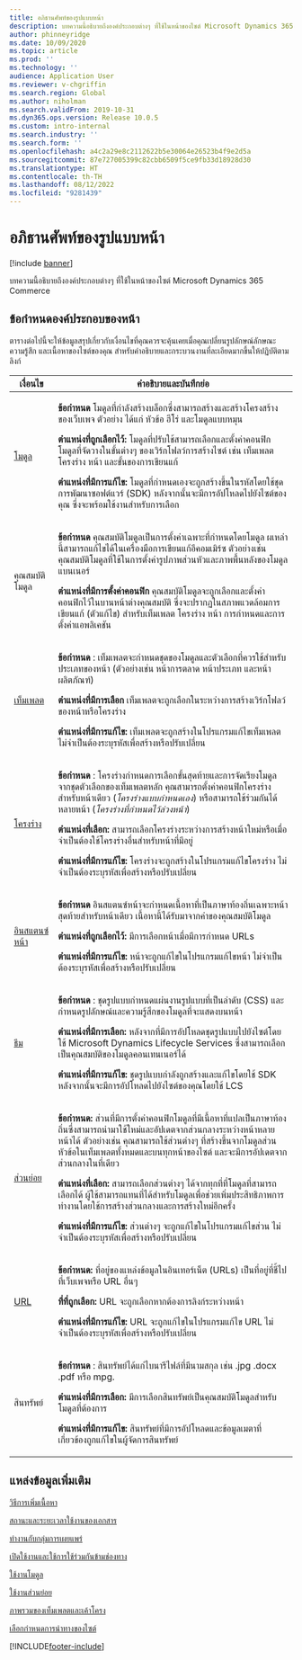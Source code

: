 ```yaml
---
title: อภิธานศัพท์ของรูปแบบหน้า
description: บทความนี้อธิบายถึงองค์ประกอบต่างๆ ที่ใช้ในหน้าของไซต์ Microsoft Dynamics 365 Commerce
author: phinneyridge
ms.date: 10/09/2020
ms.topic: article
ms.prod: ''
ms.technology: ''
audience: Application User
ms.reviewer: v-chgriffin
ms.search.region: Global
ms.author: niholman
ms.search.validFrom: 2019-10-31
ms.dyn365.ops.version: Release 10.0.5
ms.custom: intro-internal
ms.search.industry: ''
ms.search.form: ''
ms.openlocfilehash: a4c2a29e8c2112622b5e30064e26523b4f9e2d5a
ms.sourcegitcommit: 87e727005399c82cbb6509f5ce9fb33d18928d30
ms.translationtype: HT
ms.contentlocale: th-TH
ms.lasthandoff: 08/12/2022
ms.locfileid: "9281439"
---
```

# <a name="page-model-glossary"></a>อภิธานศัพท์ของรูปแบบหน้า


[!include [banner](includes/banner.md)]

บทความนี้อธิบายถึงองค์ประกอบต่างๆ ที่ใช้ในหน้าของไซต์ Microsoft Dynamics 365 Commerce

## <a name="page-element-definitions"></a>ข้อกำหนดองค์ประกอบของหน้า

ตารางต่อไปนี้จะให้ข้อมูลสรุปเกี่ยวกับเงื่อนไขที่คุณควรจะคุ้นเคยเมื่อคุณเปลี่ยนรูปลักษณ์ลักษณะ ความรู้สึก และเนื้อหาของไซต์ของคุณ สำหรับคำอธิบายและกระบวนงานที่ละเอียดมากขึ้นให้ปฏิบัติตามลิงก์

| เงื่อนไข | คำอธิบายและบันทึกย่อ |
|------|-----------------------|
| [โมดูล](work-with-modules.md) | <p>**ข้อกำหนด** โมดูลที่กำลังสร้างบล็อกซึ่งสามารถสร้างและสร้างโครงสร้างของเว็บเพจ ตัวอย่าง ได้แก่ หัวข้อ ฮีโร่ และโมดูลแบบหมุน</p><p>**ตำแหน่งที่ถูกเลือกไว้:** โมดูลที่ปรับใช้สามารถเลือกและตั้งค่าคอนฟิกโมดูลที่จัดวางในขั้นต่างๆ ของเวิร์กโฟลว์การสร้างไซต์ เช่น เท็มเพลต โครงร่าง หน้า และขั้นของการเขียนแก้</p><p>**ตำแหน่งที่มีการแก้ไข:** โมดูลที่กำหนดเองจะถูกสร้างขึ้นในรหัสโดยใช้ชุดการพัฒนาซอฟต์แวร์ (SDK) หลังจากนั้นจะมีการอัปโหลดไปยังไซต์ของคุณ ซึ่งจะพร้อมใช้งานสำหรับการเลือก</p> |
| คุณสมบัติโมดูล | <p>**ข้อกำหนด** คุณสมบัติโมดูลเป็นการตั้งค่าเฉพาะที่กำหนดโดยโมดูล ผเหล่านี้สามารถแก้ไขได้ในเครื่องมือการเขียนแก้อีคอมเมิร์ซ ตัวอย่างเช่น คุณสมบัติโมดูลที่ใช้ในการตั้งค่ารูปภาพส่วนหัวและภาพพื้นหลังของโมดูลแบนเนอร์</p><p>**ตำแหน่งที่มีการตั้งค่าคอนฟิก** คุณสมบัติโมดูลจะถูกเลือกและตั้งค่าคอนฟิกไว้ในบานหน้าต่างคุณสมบัติ ซึ่งจะปรากฏในสภาพแวดล้อมการเขียนแก้ (ตัวแก้ไข) สำหรับเท็มเพลต โครงร่าง หน้า การกำหนดและการตั้งค่าแอพลิเคชัน</p> |
| [เท็มเพลต](templates-layouts-overview.md) | <p>**ข้อกำหนด** : เท็มเพลตจะกำหนดชุดของโมดูลและตัวเลือกที่ควรใช้สำหรับประเภทของหน้า (ตัวอย่างเช่น หน้าการตลาด หน้าประเภท และหน้าผลิตภัณฑ์)</p><p>**ตำแหน่งที่มีการเลือก** เท็มเพลตจะถูกเลือกในระหว่างการสร้างเวิร์กโฟลว์ของหน้าหรือโครงร่าง</p><p>**ตำแหน่งที่มีการแก้ไข:** เท็มเพลตจะถูกสร้างในโปรแกรมแก้ไขเท็มเพลต ไม่จำเป็นต้องระบุรหัสเพื่อสร้างหรือปรับเปลี่ยน</p> |
| [โครงร่าง](templates-layouts-overview.md) | <p>**ข้อกำหนด** : โครงร่างกำหนดการเลือกขั้นสุดท้ายและการจัดเรียงโมดูลจากชุดตัวเลือกของเท็มเพลตหลัก คุณสามารถตั้งค่าคอนฟิกโครงร่างสำหรับหน้าเดียว (*โครงร่างแบบกำหนดเอง*) หรือสามารถใช้ร่วมกันได้หลายหน้า (*โครงร่างที่กำหนดไว้ล่วงหน้า*)</p><p>**ตำแหน่งที่เลือก:** สามารถเลือกโครงร่างระหว่างการสร้างหน้าใหม่หรือเมื่อจำเป็นต้องใช้โครงร่างอื่นสำหรับหน้าที่มีอยู่</p><p>**ตำแหน่งที่มีการแก้ไข:** โครงร่างจะถูกสร้างในโปรแกรมแก้ไขโครงร่าง ไม่จำเป็นต้องระบุรหัสเพื่อสร้างหรือปรับเปลี่ยน</p> |
| [อินสแตนซ์หน้า](modify-existing-page.md) | <p>**ข้อกำหนด** อินสแตนซ์หน้าจะกำหนดเนื้อหาที่เป็นภาษาท้องถิ่นเฉพาะหน้าสุดท้ายสำหรับหน้าเดียว เนื้อหานี้ได้รับมาจากค่าของคุณสมบัติโมดูล</p><p>**ตำแหน่งที่ถูกเลือกไว้:** มีการเลือกหน้าเมื่อมีการกำหนด URLs</p><p>**ตำแหน่งที่มีการแก้ไข:** หน้าจะถูกแก้ไขในโปรแกรมแก้ไขหน้า ไม่จำเป็นต้องระบุรหัสเพื่อสร้างหรือปรับเปลี่ยน</p> |
| [ธีม](select-site-theme.md) | <p>**ข้อกำหนด** : ชุดรูปแบบกำหนดแผ่นงานรูปแบบที่เป็นลำดับ (CSS) และกำหนดรูปลักษณ์และความรู้สึกของโมดูลที่จะแสดงบนหน้า</p><p>**ตำแหน่งที่มีการเลือก:** หลังจากที่มีการอัปโหลดชุดรูปแบบไปยังไซต์โดยใช้ Microsoft Dynamics Lifecycle Services ซึ่งสามารถเลือกเป็นคุณสมบัติของโมดูลคอนเทนเนอร์ได้</p><p>**ตำแหน่งที่มีการแก้ไข:** ชุดรูปแบบกำลังถูกสร้างและแก้ไขโดยใช้ SDK  หลังจากนั้นจะมีการอัปโหลดไปยังไซต์ของคุณโดยใช้ LCS</p> |
| [ส่วนย่อย](work-with-fragments.md) | <p>**ข้อกำหนด:** ส่วนที่มีการตั้งค่าคอนฟิกโมดูลที่มีเนื้อหาที่แปลเป็นภาษาท้องถิ่นซึ่งสามารถนำมาใช้ใหม่และอัปเดตจากส่วนกลางระหว่างหน้าหลายหน้าได้ ตัวอย่างเช่น คุณสามารถใช้ส่วนต่างๆ ที่สร้างขึ้นจากโมดูลส่วนหัวข้อในเท็มเพลตทั้งหมดและบนทุกหน้าของไซต์ และจะมีการอัปเดตจากส่วนกลางในที่เดียว</p><p>**ตำแหน่งที่เลือก:** สามารถเลือกส่วนต่างๆ ได้จากทุกที่ที่โมดูลที่สามารถเลือกได้ ผู้ใช้สามารถแทนที่ได้สำหรับโมดูลเพื่อช่วยเพิ่มประสิทธิภาพการทำงานโดยใช้การสร้างส่วนกลางและการสร้างใหม่อีกครั้ง</p><p>**ตำแหน่งที่มีการแก้ไข:** ส่วนต่างๆ จะถูกแก้ไขในโปรแกรมแก้ไขส่วน ไม่จำเป็นต้องระบุรหัสเพื่อสร้างหรือปรับเปลี่ยน</p> |
| [URL](create-page-URL.md) | <p>**ข้อกำหนด:** ที่อยู่ของแหล่งข้อมูลในอินเทอร์เน็ต (URLs) เป็นที่อยู่ที่ชี้ไปที่เว็บเพจหรือ URL อื่นๆ</p><p>**ที่ที่ถูกเลือก:** URL จะถูกเลือกหากต้องการลิงก์ระหว่างหน้า</p><p>**ตำแหน่งที่มีการแก้ไข:** URL จะถูกแก้ไขในโปรแกรมแก้ไข URL ไม่จำเป็นต้องระบุรหัสเพื่อสร้างหรือปรับเปลี่ยน</p> |
| สินทรัพย์ | <p>**ข้อกำหนด** : สินทรัพย์ได้แก่ไบนารีไฟล์ที่มีนามสกุล เช่น .jpg .docx .pdf หรือ mpg.</p><p>**ตำแหน่งที่มีการเลือก:** มีการเลือกสินทรัพย์เป็นคุณสมบัติโมดูลสำหรับโมดูลที่ต้องการ</p><p>**ตำแหน่งที่มีการแก้ไข:** สินทรัพย์ที่มีการอัปโหลดและข้อมูลเมตาที่เกี่ยวข้องถูกแก้ไขในผู้จัดการสินทรัพย์</p> |

## <a name="additional-resources"></a>แหล่งข้อมูลเพิ่มเติม

[วิธีการเพิ่มเนื้อหา](add-manage-content.md)

[สถานะและระยะเวลาใช้งานของเอกสาร](document-states-overview.md)

[ทำงานกับกลุ่มการเผยแพร่](publish-groups.md)

[เปิดใช้งานและใช้การใช้ร่วมกันข้ามช่องทาง](cross-channel-sharing.md)

[ใช้งานโมดูล](work-with-modules.md)

[ใช้งานส่วนย่อย](work-with-fragments.md)

[ภาพรวมของเท็มเพลตและเค้าโครง](templates-layouts-overview.md)

[เลือกกำหนดการนำทางของไซต์](customize-site-navigation.md)


[!INCLUDE[footer-include](../includes/footer-banner.md)]
